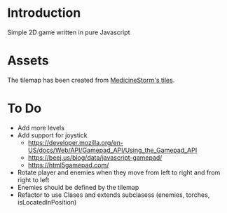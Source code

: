 # Introduction
Simple 2D game written in pure Javascript

# Assets
The tilemap has been created from [MedicineStorm's tiles](https://opengameart.org/content/dungeon-crawl-32x32-tiles-supplemental).

# To Do
* Add more levels
* Add support for joystick
    * https://developer.mozilla.org/en-US/docs/Web/API/Gamepad_API/Using_the_Gamepad_API
    * https://beej.us/blog/data/javascript-gamepad/
    * https://html5gamepad.com/
* Rotate player and enemies when they move from left to right and from right to left
* Enemies should be defined by the tilemap
* Refactor to use Clases and extends subclasess (enemies, torches, isLocatedInPosition)
